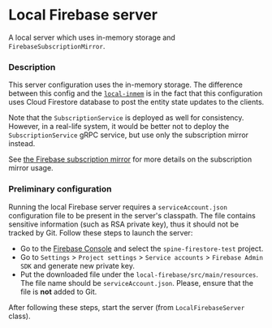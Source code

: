 # Local Firebase server

A local server which uses in-memory storage and `FirebaseSubscriptionMirror`.

### Description

This server configuration uses the in-memory storage. The difference between this config and 
the [`local-inmem`](../local-inmem/) is in the fact that this configuration uses Cloud Firestore
database to post the entity state updates to the clients.

Note that the `SubscriptionService` is deployed as well for consistency. However, in a real-life 
system, it would be better not to deploy the `SubscriptionService` gRPC service, but use only 
the subscription mirror instead.

See [the Firebase subscription mirror](../../firebase-mirror/) for more details on the subscription 
mirror usage.

### Preliminary configuration

Running the local Firebase server requires a `serviceAccount.json` configuration file to be present
in the server's classpath. The file contains sensitive information (such as RSA private key), thus
it should not be tracked by Git. Follow these steps to launch the server:
 - Go to the [Firebase Console](https://console.firebase.google.com) and select 
 the `spine-firestore-test` project.
 - Go to `Settings` > `Project settings` > `Service accounts` > `Firebase Admin SDK` and generate 
 new private key.
 - Put the downloaded file under the `local-firebase/src/main/resources`. The file name should be 
 `serviceAccount.json`. Please, ensure that the file is **not** added to Git.
 
After following these steps, start the server (from `LocalFirebaseServer` class).
